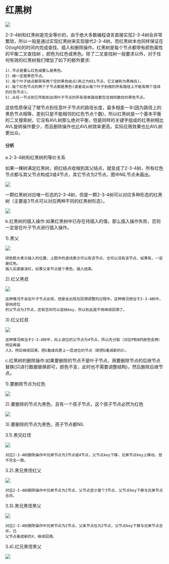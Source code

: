 # 红黑树


![](../img/35.jpg)

2-3-4树和红黑树是完全等价的，由于绝大多数编程语言直接实现2-3-4树会非常繁琐，所以一般是通过实现红黑树来实现替代2-3-4树，而红黑树本也同样保证在O(logN)的时间内完成查找、插入和删除操作。红黑树是每个节点都带有颜色属性的平衡二叉查找树 ，颜色为红色或黑色。除了二叉查找树一般要求以外，对于任何有效的红黑树我们增加了如下的额外要求:

```
1).节点是要么红色或要么是黑色。
2).根一定是黑色节点。
3).每个叶子结点都带有两个空的黑色结点(称之为NIL节点，它又被称为黑哨兵)。
4).每个红色节点的两个子节点都是黑色(或者说从每个叶子到根的所有路径上不能有两个连续的红色节点)。
5).从任一节点到它所能到达得叶子节点的所有简单路径都包含相同数目的黑色节点。
```

这些性质保证了根节点到任意叶子节点的路径长度，最多相差一半(因为路径上的黑色节点相等，差别只是不能相邻的红色节点个数)，所以红黑树是一个基本平衡的二叉搜索树，它没有AVL树那么绝对平衡，但是同样的关键字组成的红黑树相比AVL旋转操作要少，而且删除操作也比AVL树效率更高，实际应用效果也比AVL树更出众。

#### 分析

a.2-3-4树和红黑树的等价关系

如果一棵树满足红黑树，把红结点收缩到其父结点，就变成了2-3-4树，所有红色节点都与其父节点构成3或4节点，其它节点为2节点。图中NIL节点未画出。

![](../img/32.png)

一颗红黑树对应唯一形态的2-3-4树，但是一颗2-3-4树可以对应多种形态的红黑树（主要是3节点可以对应两种不同的红黑树形态）。

![](../img/33.png)

b.红黑树的插入操作:如果红黑树中已存在待插入的值，那么插入操作失败，否则一定是在叶子节点进行插入操作。

1).黑父

![](../img/34.png)

```
绿色箭头表示插入的位置，上图中的虚线表示可以有该节点，也可以没有该节点，如果有，一定是红色。
插入后直接涂红，如果父亲节点是个黑色，插入结束。
```

2).红父黑叔

![](../img/36.png)

```
这种情况不会在叶子节点出现，但是会出现在回溯调整的过程中。这种情况相当于2-3-4树中，容纳进位
的父节点为3节点，还有空间可以容纳key，所以到此就不用继续回溯了。
```

3).红父红叔

![](../img/38.png)

```
这种情况相当于2-3-4树中，向上进位的父节点为4节点，所以先分裂（对应P和B的颜色变换）然后再插
入X，然后继续回溯，把G看成向更上一层进位的节点（即把G看成新的X）。
```

c.红黑树的删除操作:如果要删除的节点不是叶子节点，用要删除节点的后继节点替换(只进行数据替换即可，颜色不变，此时也不需要调整结构)，然后删除后继节点。

1).要删除节点为红色

![](../img/16.png)

2).要删除的节点为黑色，且有一个孩子节点，这个孩子节点必然为红色

![](../img/37.png)

3).要删除的节点为黑色，孩子节点都NIL

3.1).黑兄红侄

![](../img/39.png)

```
对应2-3-4树删除操作中兄弟节点为3节点或4节点，父节点key下移，兄弟节点key上移动，但不完全一致。
```

3.2).黑兄黑侄红父

![](../img/40.png)

```
对应2-3-4树删除操作中兄弟节点为2节点，父节点至少是个3节点，父节点key下移与兄弟节点合并。
```

3.3).黑兄黑侄黑父

![](../img/41.png)

```
对应2-3-4树删除操作中兄弟节点为2节点，父亲节点也为2节点，父节点key下移与兄弟节点合并，已
父节点看成新的X，继续回溯。
```

3.4).红兄黑侄黑父

![](../img/42.png)
